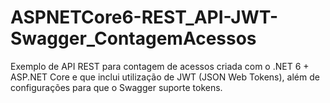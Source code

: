 # ASPNETCore6-REST_API-JWT-Swagger_ContagemAcessos
Exemplo de API REST para contagem de acessos criada com o .NET 6 + ASP.NET Core e que inclui utilização de JWT (JSON Web Tokens), além de configurações para que o Swagger suporte tokens.
